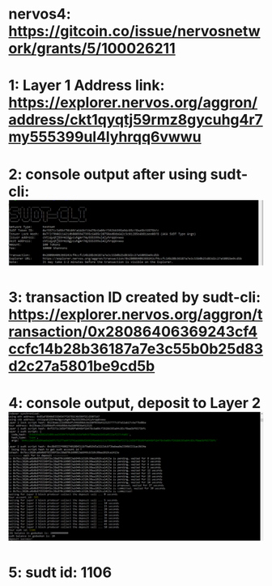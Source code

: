 # nervos4: https://gitcoin.co/issue/nervosnetwork/grants/5/100026211
# 1: Layer 1 Address link: https://explorer.nervos.org/aggron/address/ckt1qyqtj59rmz8gycuhg4r7my555399ul4lyhrqq6vwwu
# 2: console output after using sudt-cli: ![img](https://github.com/Azmora/nervos4/blob/a0d234e24420b6a1ffb0563fc2ed29d7f3462333/outpu_sudt_cli_task4.PNG)
# 3: transaction ID created by sudt-cli: https://explorer.nervos.org/aggron/transaction/0x28086406369243cf4ccfc14b28b36187a7e3c55b0b25d83d2c27a5801be9cd5b
# 4: console output, deposit to Layer 2   ![img](https://github.com/Azmora/nervos4/blob/13f07818f4cc68dc5e3f62eafbbec65db4e5065e/sudt_deposit_layer2.PNG)
# 5: sudt id: 1106
